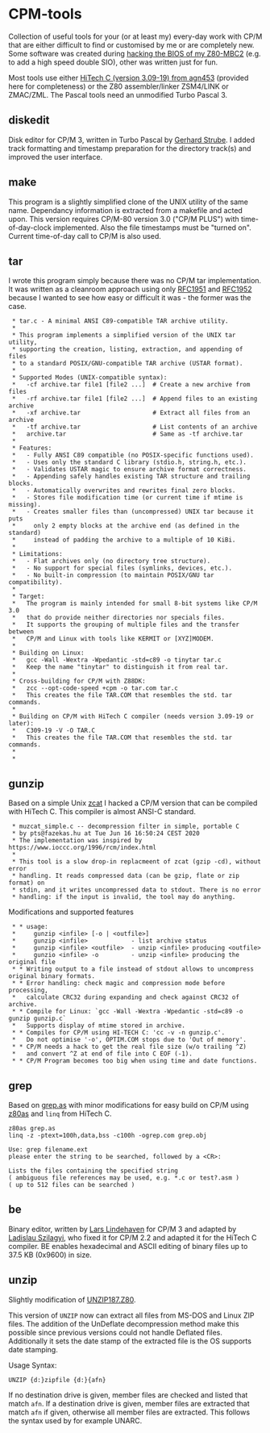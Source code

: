 # CPM-tools
Collection of useful tools for your (or at least my) every-day work with CP/M
that are either difficult to find or customised by me or are completely new.
Some software was created during [hacking the BIOS of my Z80-MBC2](https://github.com/Ho-Ro/Z80-MBC2)
(e.g. to add a high speed double SIO), other was written just for fun.

Most tools use either [HiTech C (version 3.09-19) from agn453](https://github.com/agn453/HI-TECH-Z80-C/tree/master/dist) (provided here for completeness) or the Z80 assembler/linker ZSM4/LINK or ZMAC/ZML.
The Pascal tools need an unmodified Turbo Pascal 3.

## diskedit

Disk editor for CP/M 3, written in Turbo Pascal by
[Gerhard Strube](https://mark-ogden.uk/mirrors/www.cirsovius.de/CPM/Projekte/Artikel/TP/DirDisk/DirDisk.html).
I added track formatting and timestamp preparation for the directory track(s) and improved the user interface.

## make

This program is a slightly simplified clone of the UNIX utility of the same name.
Dependancy information is extracted from a makefile and acted upon.
This version requires CP/M-80 version 3.0 ("CP/M PLUS") with time-of-day-clock implemented.
Also the file timestamps must be "turned on". Current time-of-day call to CP/M is also used.

## tar

I wrote this program simply because there was no CP/M tar implementation. It was written
as a cleanroom approach using only [RFC1951](https://www.rfc-editor.org/rfc/rfc1951) and
[RFC1952](https://www.rfc-editor.org/rfc/rfc1952) because I wanted to see how easy or
difficult it was - the former was the case.

```
 * tar.c - A minimal ANSI C89-compatible TAR archive utility.
 *
 * This program implements a simplified version of the UNIX tar utility,
 * supporting the creation, listing, extraction, and appending of files
 * to a standard POSIX/GNU-compatible TAR archive (USTAR format).
 *
 * Supported Modes (UNIX-compatible syntax):
 *   -cf archive.tar file1 [file2 ...]  # Create a new archive from files
 *   -rf archive.tar file1 [file2 ...]  # Append files to an existing archive
 *   -xf archive.tar                    # Extract all files from an archive
 *   -tf archive.tar                    # List contents of an archive
 *   archive.tar                        # Same as -tf archive.tar
 *
 * Features:
 *   - Fully ANSI C89 compatible (no POSIX-specific functions used).
 *   - Uses only the standard C library (stdio.h, string.h, etc.).
 *   - Validates USTAR magic to ensure archive format correctness.
 *   - Appending safely handles existing TAR structure and trailing blocks.
 *   - Automatically overwrites and rewrites final zero blocks.
 *   - Stores file modification time (or current time if mtime is missing).
 *   - Creates smaller files than (uncompressed) UNIX tar because it puts
 *     only 2 empty blocks at the archive end (as defined in the standard)
 *     instead of padding the archive to a multiple of 10 KiBi.
 *
 * Limitations:
 *   - Flat archives only (no directory tree structure).
 *   - No support for special files (symlinks, devices, etc.).
 *   - No built-in compression (to maintain POSIX/GNU tar compatibility).
 *
 * Target:
 *   The program is mainly intended for small 8-bit systems like CP/M 3.0
 *   that do provide neither directories nor specials files.
 *   It supports the grouping of multiple files and the transfer between
 *   CP/M and Linux with tools like KERMIT or [XYZ]MODEM.
 *
 * Building on Linux:
 *   gcc -Wall -Wextra -Wpedantic -std=c89 -o tinytar tar.c
 *   Keep the name "tinytar" to distinguish it from real tar.
 *
 * Cross-building for CP/M with Z88DK:
 *   zcc --opt-code-speed +cpm -o tar.com tar.c
 *   This creates the file TAR.COM that resembles the std. tar commands.
 *
 * Building on CP/M with HiTech C compiler (needs version 3.09-19 or later):
 *   C309-19 -V -O TAR.C
 *   This creates the file TAR.COM that resembles the std. tar commands.
 *
 *
```

## gunzip

Based on a simple Unix [zcat](https://github.com/pts/pts-zcat) I hacked a CP/M version that
can be compiled with HiTech C. This compiler is almost ANSI-C standard.

```
 * muzcat_simple.c -- decompression filter in simple, portable C
 * by pts@fazekas.hu at Tue Jun 16 16:50:24 CEST 2020
 * The implementation was inspired by https://www.ioccc.org/1996/rcm/index.html
 *
 * This tool is a slow drop-in replacmeent of zcat (gzip -cd), without error
 * handling. It reads compressed data (can be gzip, flate or zip format) on
 * stdin, and it writes uncompressed data to stdout. There is no error
 * handling: if the input is invalid, the tool may do anything.
```

Modifications and supported features

```
 * * usage:
 *     gunzip <infile> [-o | <outfile>]
 *     gunzip <infile>            - list archive status
 *     gunzip <infile> <outfile>  - unzip <infile> producing <outfile>
 *     gunzio <infile> -o         - unzip <infile> producing the original file
 * * Writing output to a file instead of stdout allows to uncompress original binary formats.
 * * Error handling: check magic and compression mode before processing,
 *   calculate CRC32 during expanding and check against CRC32 of archive.
 * * Compile for Linux: `gcc -Wall -Wextra -Wpedantic -std=c89 -o gunzip gunzip.c`
 *   Supports display of mtime stored in archive.
 * * Compiles for CP/M using HI-TECH C: 'cc -v -n gunzip.c'.
 *   Do not optimise '-o', OPTIM.COM stops due to 'Out of memory'.
 * * CP/M needs a hack to get the real file size (w/o trailing ^Z)
 *   and convert ^Z at end of file into C EOF (-1).
 * * CP/M Program becomes too big when using time and date functions.
```

## grep

Based on [grep.as](https://github.com/Laci1953/RC2014-CPM/blob/main/System/grep/grep.as) with minor modifications for easy build on CP/M using [z80as](https://github.com/Laci1953/HiTech-C-compiler-enhanced/tree/main/Z80AS) and `linq` from HiTech C.

```
z80as grep.as
linq -z -ptext=100h,data,bss -c100h -ogrep.com grep.obj
```

```
Use: grep filename.ext
please enter the string to be searched, followed by a <CR>:

Lists the files containing the specified string
( ambiguous file references may be used, e.g. *.c or test?.asm )
( up to 512 files can be searched )
```

## be

Binary editor, written by [Lars Lindehaven](https://github.com/lindehaven/CP-M/tree/master/be) for CP/M 3 and adapted
by [Ladislau Szilagyi](https://github.com/Laci1953/RC2014-CPM/tree/main/System/BinaryEditor), who fixed it for CP/M 2.2 and adapted it for the HiTech C compiler.
BE enables hexadecimal and ASCII editing of binary files up to 37.5 KB (0x9600) in size.

## unzip

Slightly modification of [UNZIP187.Z80](https://github.com/agn453/UNZIP-CPM-Z80/blob/master/unzip/UNZIP187.Z80).

This version of `UNZIP` now can extract all files from MS-DOS and Linux ZIP files.
The addition of the UnDeflate decompression method make this possible since
previous versions could not handle Deflated files. Additionally it sets
the date stamp of the extracted file is the OS supports date stamping.

Usage Syntax:

    UNZIP {d:}zipfile {d:}{afn}

If no destination drive is given, member files are checked and listed that match `afn`.
If a destination drive is given, member files are extracted that match `afn` if given,
otherwise all member files are extracted.
This follows the syntax used by for example UNARC.


